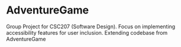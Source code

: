 # AdventureGame
Group Project for CSC207 (Software Design). Focus on implementing accessibility features for user inclusion. Extending codebase from AdventureGame 
